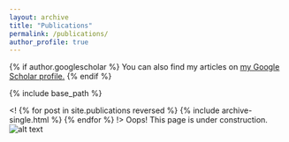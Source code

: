 ```yaml
---
layout: archive
title: "Publications"
permalink: /publications/
author_profile: true
---
```


{% if author.googlescholar %}
  You can also find my articles on <u><a href="{{author.googlescholar}}">my Google Scholar profile</a>.</u>
{% endif %}

{% include base_path %}



<!
{% for post in site.publications reversed %}
  {% include archive-single.html %}
{% endfor %}
!>
Oops! This page is under construction.
![alt text][construction]

[construction]: pikaconstruction.gif